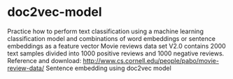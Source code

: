 # doc2vec-model
Practice how to perform text classification using a machine learning classification model
and combinations of word embeddings or sentence embeddings as a feature vector
Movie reviews data set V2.0 contains 2000 text samples divided into 1000 positive reviews and
1000 negative reviews. Reference and download:
http://www.cs.cornell.edu/people/pabo/movie-review-data/
Sentence embedding using doc2vec model
